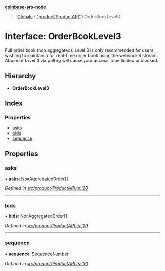 **[coinbase-pro-node](../README.md)**

> [Globals](../globals.md) / ["product/ProductAPI"](../modules/_product_productapi_.md) / OrderBookLevel3

# Interface: OrderBookLevel3

Full order book (non aggregated): Level 3 is only recommended for users wishing to maintain a full real-time order book using the websocket stream. Abuse of Level 3 via polling will cause your access to be limited or blocked.

## Hierarchy

- **OrderBookLevel3**

## Index

### Properties

- [asks](_product_productapi_.orderbooklevel3.md#asks)
- [bids](_product_productapi_.orderbooklevel3.md#bids)
- [sequence](_product_productapi_.orderbooklevel3.md#sequence)

## Properties

### asks

• **asks**: NonAggregatedOrder[]

_Defined in [src/product/ProductAPI.ts:128](https://github.com/bennycode/coinbase-pro-node/blob/a3ed45b/src/product/ProductAPI.ts#L128)_

---

### bids

• **bids**: NonAggregatedOrder[]

_Defined in [src/product/ProductAPI.ts:129](https://github.com/bennycode/coinbase-pro-node/blob/a3ed45b/src/product/ProductAPI.ts#L129)_

---

### sequence

• **sequence**: SequenceNumber

_Defined in [src/product/ProductAPI.ts:130](https://github.com/bennycode/coinbase-pro-node/blob/a3ed45b/src/product/ProductAPI.ts#L130)_

